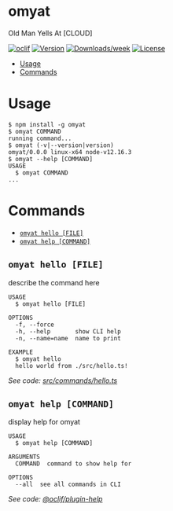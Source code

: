 omyat
=====

Old Man Yells At [CLOUD]

[![oclif](https://img.shields.io/badge/cli-oclif-brightgreen.svg)](https://oclif.io)
[![Version](https://img.shields.io/npm/v/omyat.svg)](https://npmjs.org/package/omyat)
[![Downloads/week](https://img.shields.io/npm/dw/omyat.svg)](https://npmjs.org/package/omyat)
[![License](https://img.shields.io/npm/l/omyat.svg)](https://github.com/omyat/cli/blob/master/package.json)

<!-- toc -->
* [Usage](#usage)
* [Commands](#commands)
<!-- tocstop -->
# Usage
<!-- usage -->
```sh-session
$ npm install -g omyat
$ omyat COMMAND
running command...
$ omyat (-v|--version|version)
omyat/0.0.0 linux-x64 node-v12.16.3
$ omyat --help [COMMAND]
USAGE
  $ omyat COMMAND
...
```
<!-- usagestop -->
# Commands
<!-- commands -->
* [`omyat hello [FILE]`](#omyat-hello-file)
* [`omyat help [COMMAND]`](#omyat-help-command)

## `omyat hello [FILE]`

describe the command here

```
USAGE
  $ omyat hello [FILE]

OPTIONS
  -f, --force
  -h, --help       show CLI help
  -n, --name=name  name to print

EXAMPLE
  $ omyat hello
  hello world from ./src/hello.ts!
```

_See code: [src/commands/hello.ts](https://github.com/omyat/cli/blob/v0.0.0/src/commands/hello.ts)_

## `omyat help [COMMAND]`

display help for omyat

```
USAGE
  $ omyat help [COMMAND]

ARGUMENTS
  COMMAND  command to show help for

OPTIONS
  --all  see all commands in CLI
```

_See code: [@oclif/plugin-help](https://github.com/oclif/plugin-help/blob/v3.1.0/src/commands/help.ts)_
<!-- commandsstop -->

